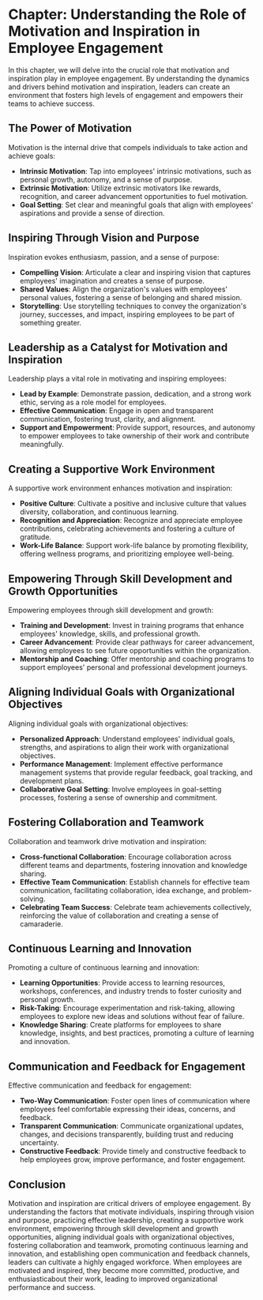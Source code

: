 Chapter: Understanding the Role of Motivation and Inspiration in Employee Engagement
====================================================================================

In this chapter, we will delve into the crucial role that motivation and inspiration play in employee engagement. By understanding the dynamics and drivers behind motivation and inspiration, leaders can create an environment that fosters high levels of engagement and empowers their teams to achieve success.

The Power of Motivation
-----------------------

Motivation is the internal drive that compels individuals to take action and achieve goals:

* **Intrinsic Motivation**: Tap into employees' intrinsic motivations, such as personal growth, autonomy, and a sense of purpose.
* **Extrinsic Motivation**: Utilize extrinsic motivators like rewards, recognition, and career advancement opportunities to fuel motivation.
* **Goal Setting**: Set clear and meaningful goals that align with employees' aspirations and provide a sense of direction.

Inspiring Through Vision and Purpose
------------------------------------

Inspiration evokes enthusiasm, passion, and a sense of purpose:

* **Compelling Vision**: Articulate a clear and inspiring vision that captures employees' imagination and creates a sense of purpose.
* **Shared Values**: Align the organization's values with employees' personal values, fostering a sense of belonging and shared mission.
* **Storytelling**: Use storytelling techniques to convey the organization's journey, successes, and impact, inspiring employees to be part of something greater.

Leadership as a Catalyst for Motivation and Inspiration
-------------------------------------------------------

Leadership plays a vital role in motivating and inspiring employees:

* **Lead by Example**: Demonstrate passion, dedication, and a strong work ethic, serving as a role model for employees.
* **Effective Communication**: Engage in open and transparent communication, fostering trust, clarity, and alignment.
* **Support and Empowerment**: Provide support, resources, and autonomy to empower employees to take ownership of their work and contribute meaningfully.

Creating a Supportive Work Environment
--------------------------------------

A supportive work environment enhances motivation and inspiration:

* **Positive Culture**: Cultivate a positive and inclusive culture that values diversity, collaboration, and continuous learning.
* **Recognition and Appreciation**: Recognize and appreciate employee contributions, celebrating achievements and fostering a culture of gratitude.
* **Work-Life Balance**: Support work-life balance by promoting flexibility, offering wellness programs, and prioritizing employee well-being.

Empowering Through Skill Development and Growth Opportunities
-------------------------------------------------------------

Empowering employees through skill development and growth:

* **Training and Development**: Invest in training programs that enhance employees' knowledge, skills, and professional growth.
* **Career Advancement**: Provide clear pathways for career advancement, allowing employees to see future opportunities within the organization.
* **Mentorship and Coaching**: Offer mentorship and coaching programs to support employees' personal and professional development journeys.

Aligning Individual Goals with Organizational Objectives
--------------------------------------------------------

Aligning individual goals with organizational objectives:

* **Personalized Approach**: Understand employees' individual goals, strengths, and aspirations to align their work with organizational objectives.
* **Performance Management**: Implement effective performance management systems that provide regular feedback, goal tracking, and development plans.
* **Collaborative Goal Setting**: Involve employees in goal-setting processes, fostering a sense of ownership and commitment.

Fostering Collaboration and Teamwork
------------------------------------

Collaboration and teamwork drive motivation and inspiration:

* **Cross-functional Collaboration**: Encourage collaboration across different teams and departments, fostering innovation and knowledge sharing.
* **Effective Team Communication**: Establish channels for effective team communication, facilitating collaboration, idea exchange, and problem-solving.
* **Celebrating Team Success**: Celebrate team achievements collectively, reinforcing the value of collaboration and creating a sense of camaraderie.

Continuous Learning and Innovation
----------------------------------

Promoting a culture of continuous learning and innovation:

* **Learning Opportunities**: Provide access to learning resources, workshops, conferences, and industry trends to foster curiosity and personal growth.
* **Risk-Taking**: Encourage experimentation and risk-taking, allowing employees to explore new ideas and solutions without fear of failure.
* **Knowledge Sharing**: Create platforms for employees to share knowledge, insights, and best practices, promoting a culture of learning and innovation.

Communication and Feedback for Engagement
-----------------------------------------

Effective communication and feedback for engagement:

* **Two-Way Communication**: Foster open lines of communication where employees feel comfortable expressing their ideas, concerns, and feedback.
* **Transparent Communication**: Communicate organizational updates, changes, and decisions transparently, building trust and reducing uncertainty.
* **Constructive Feedback**: Provide timely and constructive feedback to help employees grow, improve performance, and foster engagement.

Conclusion
----------

Motivation and inspiration are critical drivers of employee engagement. By understanding the factors that motivate individuals, inspiring through vision and purpose, practicing effective leadership, creating a supportive work environment, empowering through skill development and growth opportunities, aligning individual goals with organizational objectives, fostering collaboration and teamwork, promoting continuous learning and innovation, and establishing open communication and feedback channels, leaders can cultivate a highly engaged workforce. When employees are motivated and inspired, they become more committed, productive, and enthusiasticabout their work, leading to improved organizational performance and success.
